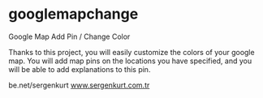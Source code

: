 # googlemapchange
Google Map Add Pin / Change Color

Thanks to this project, you will easily customize the colors of your google map. 
You will add map pins on the locations you have specified, 
and you will be able to add explanations to this pin.

be.net/sergenkurt
www.sergenkurt.com.tr
